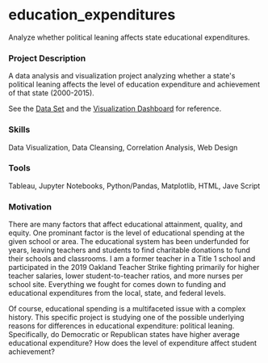 # education_expenditures
Analyze whether political leaning affects state educational expenditures. 


### Project Description 
A data analysis and visualization project analyzing whether a state's political leaning affects the level of education expenditure and achievement of that state (2000-2015). 

See the <a href="https://www.kaggle.com/noriuk/us-education-datasets-unification-project#states_all_extended.csv">Data Set</a> and the <a href="http://people.ischool.berkeley.edu/~allisongodfrey/ed_expenditures/">Visualization Dashboard</a> for reference. 

### Skills 
Data Visualization, Data Cleansing, Correlation Analysis, Web Design

### Tools 
Tableau, Jupyter Notebooks, Python/Pandas, Matplotlib, HTML, Jave Script

### Motivation 
There are many factors that affect educational attainment, quality, and equity. One prominant factor is the level of educational spending at the given school or area. The educational system has been underfunded for years, leaving teachers and students to find charitable donations to fund their schools and classrooms. I am a former teacher in a Title 1 school and participated in the 2019 Oakland Teacher Strike fighting primarily for higher teacher salaries, lower student-to-teacher ratios, and more nurses per school site. Everything we fought for comes down to funding and educational expenditures from the local, state, and federal levels. 

Of course, educational spending is a multifaceted issue with a complex history. This specific project is studying one of the possible underlying reasons for differences in educational expenditure: political leaning. Specifically, do Democratic or Republican states have higher average educational expenditure? How does the level of expenditure affect student achievement? 
